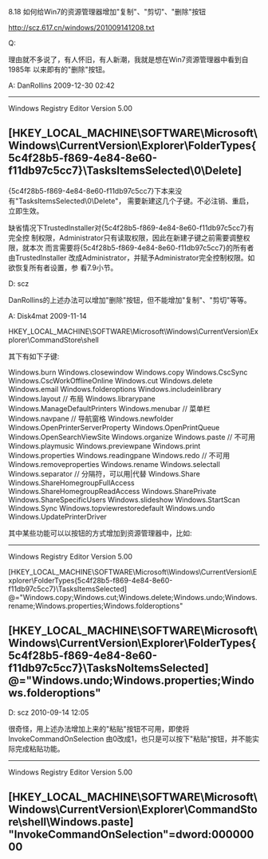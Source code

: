 8.18 如何给Win7的资源管理器增加"复制"、"剪切"、"删除"按钮

http://scz.617.cn/windows/201009141208.txt

Q:

理由就不多说了，有人怀旧，有人新潮，我就是想在Win7资源管理器中看到自1985年
以来即有的"删除"按钮。

A: DanRollins 2009-12-30 02:42

--------------------------------------------------------------------------
Windows Registry Editor Version 5.00

[HKEY_LOCAL_MACHINE\SOFTWARE\Microsoft\Windows\CurrentVersion\Explorer\FolderTypes\{5c4f28b5-f869-4e84-8e60-f11db97c5cc7}\TasksItemsSelected\0\Delete]
--------------------------------------------------------------------------

{5c4f28b5-f869-4e84-8e60-f11db97c5cc7}下本来没有"TasksItemsSelected\0\Delete"，
需要新建这几个子键。不必注销、重启，立即生效。

缺省情况下TrustedInstaller对{5c4f28b5-f869-4e84-8e60-f11db97c5cc7}有完全控
制权限，Administrator只有读取权限，因此在新建子键之前需要调整权限，就本次
而言需要将{5c4f28b5-f869-4e84-8e60-f11db97c5cc7}的所有者由TrustedInstaller
改成Administrator，并赋予Administrator完全控制权限。如欲恢复所有者设置，参
看7.9小节。

D: scz

DanRollins的上述办法可以增加"删除"按钮，但不能增加"复制"、"剪切"等等。

A: Disk4mat 2009-11-14

HKEY_LOCAL_MACHINE\SOFTWARE\Microsoft\Windows\CurrentVersion\Explorer\CommandStore\shell

其下有如下子键:

Windows.burn
Windows.closewindow
Windows.copy
Windows.CscSync
Windows.CscWorkOfflineOnline
Windows.cut
Windows.delete
Windows.email
Windows.folderoptions
Windows.includeinlibrary
Windows.layout                      // 布局
Windows.librarypane
Windows.ManageDefaultPrinters
Windows.menubar                     // 菜单栏
Windows.navpane                     // 导航窗格
Windows.newfolder
Windows.OpenPrinterServerProperty
Windows.OpenPrintQueue
Windows.OpenSearchViewSite
Windows.organize
Windows.paste                       // 不可用
Windows.playmusic
Windows.previewpane
Windows.print
Windows.properties
Windows.readingpane
Windows.redo                        // 不可用
Windows.removeproperties
Windows.rename
Windows.selectall
Windows.separator                   // 分隔符，可以用|代替
Windows.Share
Windows.ShareHomegroupFullAccess
Windows.ShareHomegroupReadAccess
Windows.SharePrivate
Windows.ShareSpecificUsers
Windows.slideshow
Windows.StartScan
Windows.Sync
Windows.topviewrestoredefault
Windows.undo
Windows.UpdatePrinterDriver

其中某些功能可以以按钮的方式增加到资源管理器中，比如:

--------------------------------------------------------------------------
Windows Registry Editor Version 5.00

[HKEY_LOCAL_MACHINE\SOFTWARE\Microsoft\Windows\CurrentVersion\Explorer\FolderTypes\{5c4f28b5-f869-4e84-8e60-f11db97c5cc7}\TasksItemsSelected]
@="Windows.copy;Windows.cut;Windows.delete;Windows.undo;Windows.rename;Windows.properties;Windows.folderoptions"

[HKEY_LOCAL_MACHINE\SOFTWARE\Microsoft\Windows\CurrentVersion\Explorer\FolderTypes\{5c4f28b5-f869-4e84-8e60-f11db97c5cc7}\TasksNoItemsSelected]
@="Windows.undo;Windows.properties;Windows.folderoptions"
--------------------------------------------------------------------------

D: scz 2010-09-14 12:05

很奇怪，用上述办法增加上来的"粘贴"按钮不可用，即使将InvokeCommandOnSelection
由0改成1，也只是可以按下"粘贴"按钮，并不能实际完成粘贴功能。

--------------------------------------------------------------------------
Windows Registry Editor Version 5.00

[HKEY_LOCAL_MACHINE\SOFTWARE\Microsoft\Windows\CurrentVersion\Explorer\CommandStore\shell\Windows.paste]
"InvokeCommandOnSelection"=dword:00000000
--------------------------------------------------------------------------
